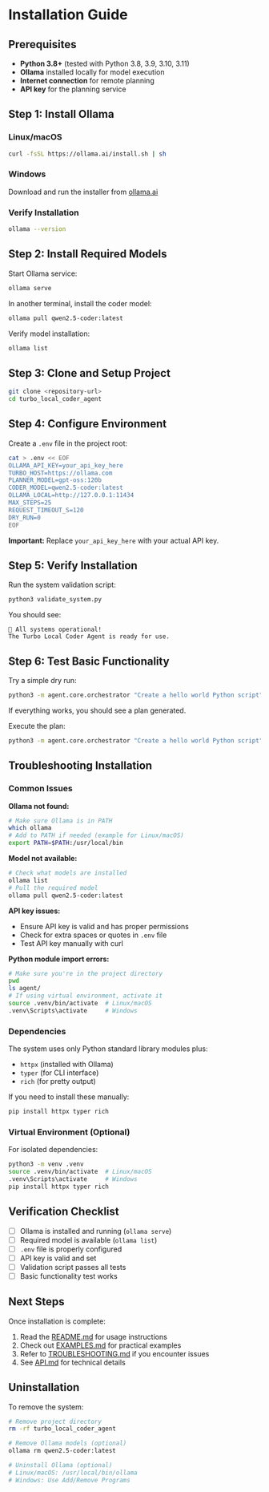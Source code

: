 # Installation Guide

## Prerequisites

- **Python 3.8+** (tested with Python 3.8, 3.9, 3.10, 3.11)
- **Ollama** installed locally for model execution
- **Internet connection** for remote planning
- **API key** for the planning service

## Step 1: Install Ollama

### Linux/macOS
```bash
curl -fsSL https://ollama.ai/install.sh | sh
```

### Windows
Download and run the installer from [ollama.ai](https://ollama.ai)

### Verify Installation
```bash
ollama --version
```

## Step 2: Install Required Models

Start Ollama service:
```bash
ollama serve
```

In another terminal, install the coder model:
```bash
ollama pull qwen2.5-coder:latest
```

Verify model installation:
```bash
ollama list
```

## Step 3: Clone and Setup Project

```bash
git clone <repository-url>
cd turbo_local_coder_agent
```

## Step 4: Configure Environment

Create a `.env` file in the project root:
```bash
cat > .env << EOF
OLLAMA_API_KEY=your_api_key_here
TURBO_HOST=https://ollama.com
PLANNER_MODEL=gpt-oss:120b
CODER_MODEL=qwen2.5-coder:latest
OLLAMA_LOCAL=http://127.0.0.1:11434
MAX_STEPS=25
REQUEST_TIMEOUT_S=120
DRY_RUN=0
EOF
```

**Important:** Replace `your_api_key_here` with your actual API key.

## Step 5: Verify Installation

Run the system validation script:
```bash
python3 validate_system.py
```

You should see:
```
🎉 All systems operational!
The Turbo Local Coder Agent is ready for use.
```

## Step 6: Test Basic Functionality

Try a simple dry run:
```bash
python3 -m agent.core.orchestrator "Create a hello world Python script"
```

If everything works, you should see a plan generated.

Execute the plan:
```bash
python3 -m agent.core.orchestrator "Create a hello world Python script" --apply
```

## Troubleshooting Installation

### Common Issues

**Ollama not found:**
```bash
# Make sure Ollama is in PATH
which ollama
# Add to PATH if needed (example for Linux/macOS)
export PATH=$PATH:/usr/local/bin
```

**Model not available:**
```bash
# Check what models are installed
ollama list
# Pull the required model
ollama pull qwen2.5-coder:latest
```

**API key issues:**
- Ensure API key is valid and has proper permissions
- Check for extra spaces or quotes in `.env` file
- Test API key manually with curl

**Python module import errors:**
```bash
# Make sure you're in the project directory
pwd
ls agent/
# If using virtual environment, activate it
source .venv/bin/activate  # Linux/macOS
.venv\Scripts\activate     # Windows
```

### Dependencies

The system uses only Python standard library modules plus:
- `httpx` (installed with Ollama)
- `typer` (for CLI interface)
- `rich` (for pretty output)

If you need to install these manually:
```bash
pip install httpx typer rich
```

### Virtual Environment (Optional)

For isolated dependencies:
```bash
python3 -m venv .venv
source .venv/bin/activate  # Linux/macOS
.venv\Scripts\activate     # Windows
pip install httpx typer rich
```

## Verification Checklist

- [ ] Ollama is installed and running (`ollama serve`)
- [ ] Required model is available (`ollama list`)
- [ ] `.env` file is properly configured
- [ ] API key is valid and set
- [ ] Validation script passes all tests
- [ ] Basic functionality test works

## Next Steps

Once installation is complete:

1. Read the [README.md](../README.md) for usage instructions
2. Check out [EXAMPLES.md](EXAMPLES.md) for practical examples
3. Refer to [TROUBLESHOOTING.md](TROUBLESHOOTING.md) if you encounter issues
4. See [API.md](API.md) for technical details

## Uninstallation

To remove the system:
```bash
# Remove project directory
rm -rf turbo_local_coder_agent

# Remove Ollama models (optional)
ollama rm qwen2.5-coder:latest

# Uninstall Ollama (optional)
# Linux/macOS: /usr/local/bin/ollama
# Windows: Use Add/Remove Programs
```